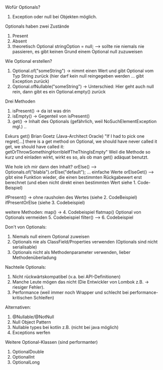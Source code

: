 Wofür Optionals?
1) Exception oder null bei Objekten möglich.

Optionals haben zwei Zustände
1) Present
2) Absent
3) theoretisch Optional<String> stringOption = null; --> sollte nie niemals nie passieren, 
es gibt keinen Grund einem Optional null zuzuweisen

Wie Optional erstellen?
1) Optional.of("someString") -> nimmt einen Wert und gibt Optional vom Typ String zurück 
(hier darf kein null reingegeben werden ... gibt Exception zurück)
2) Optional.ofNullable("someString") -> Unterschied: Hier geht auch null rein, dann gibt es 
ein Optional.empty() zurück

Drei Methoden
1) isPresent() -> da ist was drin
2) isEmpty() -> Gegenteil von isPresent()
3) get() -> Inhalt des Optionals (gefährlich, weil NoSuchElementException mgl.) .. 

Exkurs get() Brian Goetz (Java-Architect Oracle)
"If I had to pick one regret[...] there is a get method on Optional, we should have never
called it get, we should have called it: getOrThrowSomethingHorribleIfTheThingIsEmpty"
Weil die Methode so kurz und einladen wirkt, wirkt es so, als ob man get() adäquat benutzt.

Wie hole ich mir dann den Inhalt?
orElse() --> Optionals.of("blabla").orElse("default"); ... einfache Werte
orElseGet() --> gibt eine Funktion wieder, die einen bestimmten Rückgabewert erst 
berechnet (und eben nicht direkt einen bestimmten Wert siehe 1. Code-Beispiel)

ifPresent() -> ohne rausholen des Wertes (siehe 2. CodeBeispiel)
ifPresentOrElse (siehe 3. Codebeispiel)

weitere Methoden:
map() -> 4. Codebeispiel
flatmap() Optional von Optionals vermeiden 5. Codebeispiel
filter() --> 6. Codebeispiel

Don't von Optionals:
1) Niemals null einem Optional zuweisen
2) Optionals nie als ClassField/Properties verwenden (Optionals sind nicht serialisable)
3) Optionals nicht als Methodenparameter verwenden, lieber Methodenüberladung

Nachteile Optionals:
1) Nicht rückwärtskompatibel (v.a. bei API-Definitionen)
2) Manche Leute mögen das nicht (Die Entwickler von Lombok z.B. -> riesiger Fehler).
3) Performance (weil immer noch Wrapper und schlecht bei performance-kritischen Schleifen)

Alternativen:
1) @Nullable/@NotNull
2) Null Object Pattern
3) Nullable types bei kotlin z.B. (nicht bei java möglich)
4) Exceptions werfen

Weitere Optional-Klassen (sind performanter)
1) OptionalDouble
2) OptionalInt
3) OptionalLong